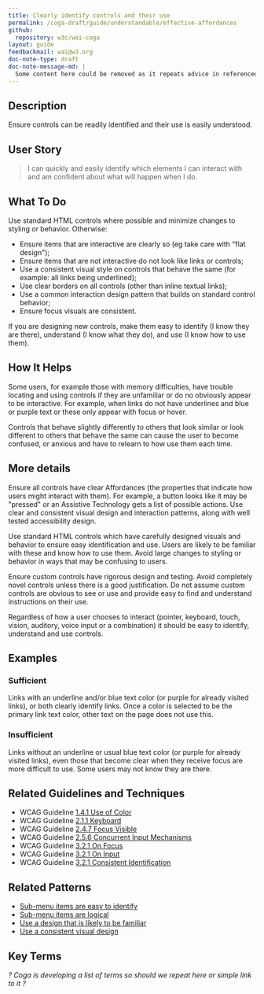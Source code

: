```yaml
---
title: Clearly identify controls and their use
permalink: /coga-draft/guide/understandable/effective-affordances
github:
  repository: w3c/wai-coga
layout: guide
feedbackmail: wai@w3.org
doc-note-type: draft
doc-note-message-md: |
  Some content here could be removed as it repeats advice in referenced guidelines.
---
```


## Description

Ensure controls can be readily identified and their use is easily understood.

## User Story

<blockquote class="pull">I can quickly and easily identify which elements I can interact with and am confident about what will happen when I do.</blockquote>

## What To Do

Use standard HTML controls where possible and minimize changes to styling or behavior. Otherwise:

- Ensure items that are interactive are clearly so (eg take care with "flat design");
- Ensure items that are not interactive do not look like links or controls;
- Use a consistent visual style on controls that behave the same (for example: all links being underlined);
- Use clear borders on all controls (other than inline textual links);
- Use a common interaction design pattern that builds on standard control behavior;
- Ensure focus visuals are consistent.

If you are designing new controls, make them easy to identify (I know they are there), understand (I know what they do), and use (I know how to use them).

## How It Helps

Some users, for example those with memory difficulties, have trouble locating and using controls if they are unfamiliar or do no obviously appear to be interactive. For example, when links do not have underlines and blue or purple text or these only appear with focus or hover.

Controls that behave slightly differently to others that look similar or look different to others that behave the same can cause the user to become confused, or anxious and have to relearn to how use them each time.

## More details

Ensure all controls have clear Affordances (the properties that indicate how users might interact with them). For example, a button looks like it may be "pressed" or an Assistive Technology gets a list of possible actions. Use clear and consistent visual design and interaction patterns, along with well tested accessibility design.

Use standard HTML controls which have carefully designed visuals and behavior to ensure easy identification and use. Users are likely to be familiar with these and know how to use them. Avoid large changes to styling or behavior in ways that may be confusing to users.

Ensure custom controls have rigorous design and testing. Avoid completely novel controls unless there is a good justification. Do not assume custom controls are obvious to see or use and provide easy to find and understand instructions on their use.

Regardless of how a user chooses to interact (pointer, keyboard, touch, vision, auditory, voice input or a combination) it should be easy to identify, understand and use controls.

## Examples

### Sufficient

Links with an underline and/or blue text color (or purple for already visited links), or both clearly identify links. Once a color is selected to be the primary link text color, other text on the page does not use this.

### Insufficient

Links without an underline or usual blue text color (or purple for already visited links), even those that become clear when they receive focus are more difficult to use. Some users may not know they are there.

## Related Guidelines and Techniques

- WCAG Guideline [1.4.1 Use of Color](https://www.w3.org/WAI/WCAG21/quickref/#use-of-color)
- WCAG Guideline [2.1.1 Keyboard](https://www.w3.org/WAI/WCAG21/quickref/#keyboard)
- WCAG Guideline [2.4.7 Focus Visible](https://www.w3.org/WAI/WCAG21/quickref/#focus-visible)
- WCAG Guideline [2.5.6 Concurrent Input Mechanisms](https://www.w3.org/WAI/WCAG21/quickref/#concurrent-input-mechanisms)
- WCAG Guideline [3.2.1 On Focus](https://www.w3.org/WAI/WCAG21/quickref/#on-focus)
- WCAG Guideline [3.2.1 On Input](https://www.w3.org/WAI/WCAG21/quickref/#on-input)
- WCAG Guideline [3.2.1 Consistent Identification](https://www.w3.org/WAI/WCAG21/quickref/#consistent-identification)

## Related Patterns

- [Sub-menu items are easy to identify](./findable-controls)
- [Sub-menu items are logical](./menu-structure)
- [Use a design that is likely to be familiar](./familiar-design)
- [Use a consistent visual design](./internally-consistent)

## Key Terms

_? Coga is developing a list of terms so should we repeat here or simple link to it ?_
